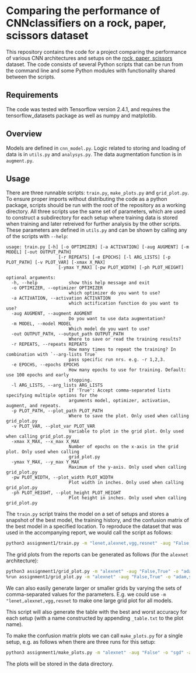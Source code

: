 # Comparing the performance of CNNclassifiers on a rock, paper, scissors dataset

This repository contains the code for a project comparing the performance of various CNN architectures and setups on the [rock, paper, scissors](http://www.laurencemoroney.com/rock-paper-scissors-dataset/) dataset. The code consists of several Python scripts that can be run from the command line and some Python modules with functionality shared between the scripts. 

## Requirements
The code was tested with Tensorflow version 2.4.1, and requires the tensorflow_datasets package as well as numpy and matplotlib. 

## Overview
Models are defined in `cnn_model.py`. Logic related to storing and loading of data is in `utils.py` and `analysys.py`. The data augmentation function is in `augment.py`. 

## Usage
There are three runnable scripts: `train.py`, `make_plots.py` and `grid_plot.py`. To ensure proper imports without distributing the code as a python package, scripts should be run with the root of the repository as a working directory. All three scripts use the same set of parameters, which are used to construct a subdirectory for each setup where training data is stored when training and later retreived for further analysis by the other scripts. These parameters are defined in `utils.py` and can be shown by calling any of the scripts with `--help`:

```
usage: train.py [-h] [-o OPTIMIZER] [-a ACTIVATION] [-aug AUGMENT] [-m MODEL] [-out OUTPUT_PATH]
                    [-r REPEATS] [-e EPOCHS] [-l ARG_LISTS] [-p PLOT_PATH] [-v PLOT_VAR] [-xmax X_MAX]
                    [-ymax Y_MAX] [-pw PLOT_WIDTH] [-ph PLOT_HEIGHT]

optional arguments:
  -h, --help            show this help message and exit
  -o OPTIMIZER, --optimizer OPTIMIZER
                        which optimizer do you want to use?
  -a ACTIVATION, --activation ACTIVATION
                        which actification function do you want to use?
  -aug AUGMENT, --augment AUGMENT
                        Do you want to use data augmentation?
  -m MODEL, --model MODEL
                        Which model do you want to use?
  -out OUTPUT_PATH, --output_path OUTPUT_PATH
                        Where to save or read the training results?
  -r REPEATS, --repeats REPEATS
                        How many times to repeat the training? In combination with `--arg-lists True`
                        pass specific run nrs. e.g. -r 1,2,3.
  -e EPOCHS, --epochs EPOCHS
                        How many epochs to use for training. Default: use 100 epochs and early
                        stopping.
  -l ARG_LISTS, --arg_lists ARG_LISTS
                        If 'True': Accept comma-separated lists specifying multiple options for the
                        arguments model, optimizer, activation, augment, and repeats.
  -p PLOT_PATH, --plot_path PLOT_PATH
                        Where to save the plot. Only used when calling grid_plot.py
  -v PLOT_VAR, --plot_var PLOT_VAR
                        Variable to plot in the grid plot. Only used when calling grid_plot.py
  -xmax X_MAX, --x_max X_MAX
                        Number of epochs on the x-axis in the grid plot. Only used when calling
                        grid_plot.py
  -ymax Y_MAX, --y_max Y_MAX
                        Maximum of the y-axis. Only used when calling grid_plot.py
  -pw PLOT_WIDTH, --plot_width PLOT_WIDTH
                        Plot width in inches. Only used when calling grid_plot.py
  -ph PLOT_HEIGHT, --plot_height PLOT_HEIGHT
                        Plot height in inches. Only used when calling grid_plot.py
```

The `train.py` script trains the model on a set of setups and stores a snapshot of the best model, the training history, and the confusion matrix of the best model in a specified location. To reproduce the dataset that was used in the accompanying report, we would call the script as follows:


```bash
python3 assignment1/train.py -m "lenet,alexnet,vgg,resnet" -aug "False,True" -o "adam,sgd" -a "relu,sigmoid" -r "0,1,2" -l True -out /path/to/data
```

The grid plots from the reports can be generated as follows (for the `alexnet` architecture):

```bash
python3 assignment1/grid_plot.py -m "alexnet" -aug "False,True" -o "adam,sgd" -a "relu" -r "0,1,2" -l True -out /path/to/data -p "alexnet_loss.pdf" -pw 5 -ph 2.5  -v loss -ymax 6
%run assignment1/grid_plot.py -m "alexnet" -aug "False,True" -o "adam,sgd" -a "relu" -r "0,1,2" -l True -out /path/to/data -p "alexnet_acc.pdf" -pw 5 -ph 2.5  -v accuracy -ymax 1
```

We can also easily generate larger or smaller grids by varying the sets of comma-separated values for the parameters. E.g. we could use `-m "lenet,alexnet,vgg,resnet` to make one large grid plot for all models. 

This script will also generate the table with the best and worst accuracy for each setup (with a name constructed by appending `_table.txt` to the plot name). 

To make the confusion matrix plots we can call `make_plots.py` for a single setup, e.g. as follows when there are three runs for this setup:

```bash
python3 assignment1/make_plots.py -m "alexnet" -aug "False" -o "sgd" -a "relu" -r "3" -out /path/to/data 
```
The plots will be stored in the data directory. 
